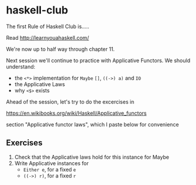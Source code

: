 haskell-club
============

The first Rule of Haskell Club is.....

Read http://learnyouahaskell.com/

We're now up to half way through chapter 11.  

Next session we'll continue to practice with Applicative Functors.  We should understand:
 * the `<*>` implementation for `Maybe` `[]`, `((->) a)` and `IO` 
 * the Applicative Laws
 * why `<$>` exists

Ahead of the session, let's try to do the excercises in 

https://en.wikibooks.org/wiki/Haskell/Applicative_functors

section "Applicative functor laws", which I paste below for convenience

Exercises
---------

1. Check that the Applicative laws hold for this instance for Maybe
1. Write Applicative instances for
    * `Either e`, for a fixed `e`
    * `((->) r)`, for a fixed `r`

